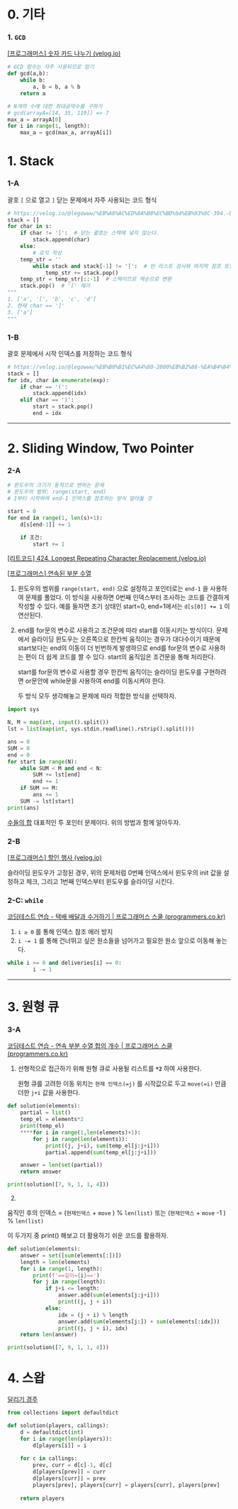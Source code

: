 # 0. 기타

### 1. `GCD`

[[프로그래머스] 숫자 카드 나누기 (velog.io)](https://velog.io/@legowww/%ED%94%84%EB%A1%9C%EA%B7%B8%EB%9E%98%EB%A8%B8%EC%8A%A4-%EC%88%AB%EC%9E%90-%EC%B9%B4%EB%93%9C-%EB%82%98%EB%88%84%EA%B8%B0)

```python
# GCD 함수는 자주 사용되므로 암기
def gcd(a,b):
    while b:
        a, b = b, a % b
	return a

# N개의 수에 대한 최대공약수를 구하기
# gcd(arrayA=[14, 35, 119]) => 7  
max_a = arrayA[0]
for i in range(1, length):
    max_a = gcd(max_a, arrayA[i])
```

# 1. Stack

### 1-A

괄호  `[` 으로 열고 `]` 닫는 문제에서 자주 사용되는 코드 형식

```python
# https://velog.io/@legowww/%EB%A6%AC%ED%8A%B8%EC%BD%94%EB%93%9C-394.-Decode-String
stack = []
for char in s:
    if char != ']':  # 닫는 괄호는 스택에 넣지 않는다.
        stack.append(char)
    else:
        # 로직 작성
	temp_str = ''
        while stack and stack[-1] != '[':  # 빈 리스트 검사와 마지막 참조 또한 자주 사용 
            temp_str += stack.pop()
	temp_str = temp_str[::-1]  # 스택이므로 역순으로 변환
	stack.pop()  # '[' 제거
"""
1. ['a', '[', 'b', 'c', 'd']
2. 현재 char == ']'
3. ['a'] 
""" 
```

### 1-B

괄호 문제에서 시작 인덱스를 저장하는 코드 형식

```python
# https://velog.io/@legowww/%EB%B0%B1%EC%A4%80-2800%EB%B2%88-%EA%B4%84%ED%98%B8-%EC%A0%9C%EA%B1%B0
stack = []
for idx, char in enumerate(exp):
    if char == '(':
        stack.append(idx)
    elif char == ')':
        start = stack.pop()
        end = idx
```

---

# 2. Sliding Window, Two Pointer

### 2-A

```python
# 윈도우의 크기가 동적으로 변하는 문제
# 윈도우의 범위: range(start, end)
# 1부터 시작하여 end-1 인덱스를 참조하는 방식 알아둘 것

start = 0
for end in range(1, len(s)+1):
	d[s[end-1]] += 1

	if 조건:
	    start += 1
```

[[리트코드] 424. Longest Repeating Character Replacement (velog.io)](https://velog.io/@legowww/%EB%A6%AC%ED%8A%B8%EC%BD%94%EB%93%9C-424.-Longest-Repeating-Character-Replacement) 

[[프로그래머스] 연속된 부분 수열](https://velog.io/@legowww/%ED%94%84%EB%A1%9C%EA%B7%B8%EB%9E%98%EB%A8%B8%EC%8A%A4-%EC%97%B0%EC%86%8D%EB%90%9C-%EB%B6%80%EB%B6%84-%EC%88%98%EC%97%B4%EC%9D%98-%ED%95%A9)

1. 윈도우의 범위를 `range(start, end)` 으로 설정하고 포인터로는 `end-1` 을 사용하여 문제를 풀었다. 이 방식을 사용하면 0번째 인덱스부터 조사하는 코드를 간결하게 작성할 수 있다. 예를 들자면 초기 상태인 start=0, end=1에서는 `d[s[0]] += 1` 이 연산된다. 
2. end를 for문의 변수로 사용하고 조건문에 따라 start를 이동시키는 방식이다. 문제에서 슬라이딩 윈도우는 오른쪽으로 한칸씩 움직이는 경우가 대다수이기 때문에 start보다는 end의 이동이 더 빈번하게 발생하므로 end를 for문의 변수로 사용하는 편이 더 쉽게 코드를 짤 수 있다. start의 움직임은 조건문을 통해 처리한다.
    
    start를 for문의 변수로 사용할 경우 한칸씩 움직이는 슬라이딩 윈도우를 구현하려면 or문안에 while문을 사용하여 end를 이동시켜야 한다.
    
    두 방식 모두 생각해놓고 문제에 따라 적합한 방식을 선택하자.


```python
import sys

N, M = map(int, input().split())
lst = list(map(int, sys.stdin.readline().rstrip().split()))

ans = 0
SUM = 0
end = 0
for start in range(N):
    while SUM < M and end < N:
        SUM += lst[end]
        end += 1
    if SUM == M:
        ans += 1
    SUM -= lst[start]
print(ans)
```
[수들의 합](https://www.acmicpc.net/problem/2003https://www.acmicpc.net/problem/2003) 대표적인 투 포인터 문제이다. 위의 방법과 함께 알아두자.   
    
    

### 2-B

[[프로그래머스] 할인 행사 (velog.io)](https://velog.io/@legowww/%ED%94%84%EB%A1%9C%EA%B7%B8%EB%9E%98%EB%A8%B8%EC%8A%A4-%ED%95%A0%EC%9D%B8-%ED%96%89%EC%82%AC) 

슬라이딩 윈도우가 고정된 경우, 위의 문제처럼 0번째 인덱스에서 윈도우의 init 값을 설정하고 체크, 그리고 1번째 인덱스부터 윈도우를 슬라이딩 시킨다.

### 2-C: `while`

[코딩테스트 연습 - 택배 배달과 수거하기 | 프로그래머스 스쿨 (programmers.co.kr)](https://school.programmers.co.kr/learn/courses/30/lessons/150369)

1. `i ≥ 0` 를 통해 인덱스 참조 에러 방지
2. `i -= 1` 를 통해 건너뛰고 싶은 원소들을 넘어가고 필요한 원소 앞으로 이동해 놓는다.

```python
while i >= 0 and deliveries[i] == 0:
        i -= 1
```

---

# 3. 원형 큐

### 3-A

[코딩테스트 연습 - 연속 부분 수열 합의 개수 | 프로그래머스 스쿨 (programmers.co.kr)](https://school.programmers.co.kr/learn/courses/30/lessons/131701)

1. 선형적으로 접근하기 위해 원형 큐로 사용될 리스트를 **`*2`** 하여 사용한다. 
    
    원형 큐를 고려한 이동 위치는  `현재 인덱스(=j)` 를 시작값으로 두고 `move(=i)` 만큼 더한 `j+i` 값을 사용한다.
    

```python
def solution(elements):
    partial = list()
    temp_el = elements*2
    print(temp_el)
    ****for i in range(1,len(elements)+1):
        for j in range(len(elements)):
            print((j, j+i), sum(temp_el[j:j+i]))
            partial.append(sum(temp_el[j:j+i]))

    answer = len(set(partial))
    return answer

print(solution([7, 9, 1, 1, 4]))
```

 2. 

움직인 후의 인덱스 = (`현재인덱스` + `move` ) % `len(list)`  또는 (`현재인덱스` + `move` -1 ) % `len(list)` 

이 두가지 중  print() 해보고 더 활용하기 쉬운 코드를 활용하자.

```python
def solution(elements):
    answer = set([sum(elements[:])])
    length = len(elements)
    for i in range(1, length):
        print(f'==길이={i}==')
        for j in range(length):
            if j+i <= length:
                answer.add(sum(elements[j:j+i]))
                print((j, j + i))
            else:
                idx = (j + i) % length
                answer.add(sum(elements[j:]) + sum(elements[:idx]))
                print((j, j + i), idx)
    return len(answer)

print(solution([7, 9, 1, 1, 4]))
```
# 4. 스왑
[달리기 경주](https://velog.io/@legowww/%ED%94%84%EB%A1%9C%EA%B7%B8%EB%9E%98%EB%A8%B8%EC%8A%A4-%EB%8B%AC%EB%A6%AC%EA%B8%B0-%EA%B2%BD%EC%A3%BC)
```python
from collections import defaultdict

def solution(players, callings):
    d = defaultdict(int)
    for i in range(len(players)):
        d[players[i]] = i
    
    for c in callings:
        prev, curr = d[c]-1, d[c]
        d[players[prev]] = curr
        d[players[curr]] = prev
        players[prev], players[curr] = players[curr], players[prev]
    
    return players
```
